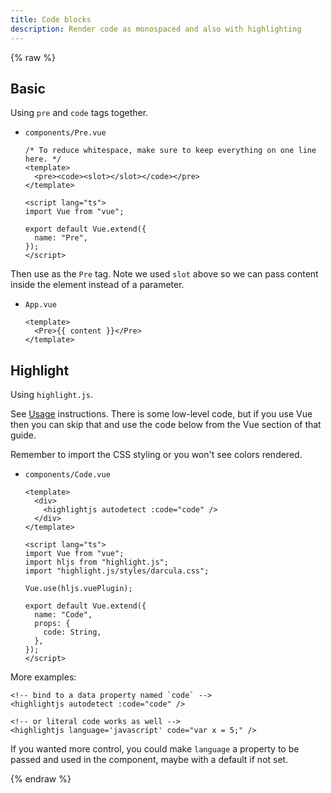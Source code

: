 ```yaml
---
title: Code blocks
description: Render code as monospaced and also with highlighting
---
```


{% raw %}

## Basic

Using `pre` and `code` tags together.

- `components/Pre.vue`
    ```vue
    /* To reduce whitespace, make sure to keep everything on one line here. */
    <template>
      <pre><code><slot></slot></code></pre>
    </template>

    <script lang="ts">
    import Vue from "vue";

    export default Vue.extend({
      name: "Pre",
    });
    </script>
    ```


Then use as the `Pre` tag. Note we used `slot` above so we can pass content inside the element instead of a parameter.

- `App.vue`
    ```vue
    <template>
      <Pre>{{ content }}</Pre>
    </template>
    ```


## Highlight

Using `highlight.js`.

See [Usage](https://highlightjs.org/usage/) instructions. There is some low-level code, but if you use Vue then you can skip that and use the code below from the Vue section of that guide.

Remember to import the CSS styling or you won't see colors rendered.

- `components/Code.vue`
    ```vue
    <template>
      <div>
        <highlightjs autodetect :code="code" />
      </div>
    </template>
    
    <script lang="ts">
    import Vue from "vue";
    import hljs from "highlight.js";
    import "highlight.js/styles/darcula.css";
    
    Vue.use(hljs.vuePlugin);

    export default Vue.extend({
      name: "Code",
      props: {
        code: String,
      },
    });
    </script>
    ```

More examples:

```vue
<!-- bind to a data property named `code` -->
<highlightjs autodetect :code="code" />

<!-- or literal code works as well -->
<highlightjs language='javascript' code="var x = 5;" />
```

If you wanted more control, you could make `language` a property to be passed and used in the component, maybe with a default if not set.

{% endraw %}
